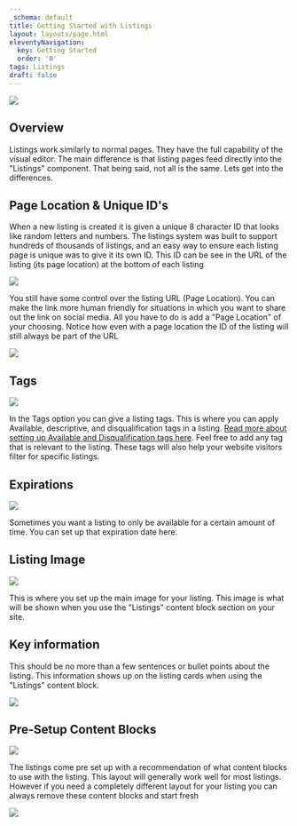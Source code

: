 ```yaml
---
_schema: default
title: Getting Started with Listings
layout: layouts/page.html
eleventyNavigation:
  key: Getting Started
  order: '0'
tags: Listings
draft: false
---
```

![](/assets/images/uploads/image-101.png)

## Overview

Listings work similarly to normal pages. They have the full capability of the visual editor. The main difference is that listing pages feed directly into the "Listings" component. That being said, not all is the same. Lets get into the differences.

## Page Location & Unique ID's

When a new listing is created it is given a unique 8 character ID that looks like random letters and numbers. The listings system was built to support hundreds of thousands of listings, and an easy way to ensure each listing page is unique was to give it its own ID. This ID can be see in the URL of the listing (its page location) at the bottom of each listing

![](/assets/images/uploads/image-102.png)

You still have some control over the listing URL (Page Location). You can make the link more human friendly for situations in which you want to share out the link on social media. All you have to do is add a "Page Location" of your choosing. Notice how even with a page location the ID of the listing will still always be part of the URL

![](/assets/images/uploads/image-104.png)

## Tags

![](/assets/images/uploads/image-105.png)

In the Tags option you can give a listing tags. This is where you can apply Available, descriptive, and disqualification tags in a listing. [Read more about setting up Available and Disqualification tags here](/docs/SiteData/listings/). Feel free to add any tag that is relevant to the listing. These tags will also help your website visitors filter for specific listings.

## Expirations

![](/assets/images/uploads/image-106.png)

Sometimes you want a listing to only be available for a certain amount of time. You can set  up that expiration date here.

## Listing Image

![](/assets/images/uploads/image-107.png)

This is where you set up the main image for your listing. This image is what will be shown when you use the "Listings" content block section on your site.

## Key information

This should be no more than a few sentences or bullet points about the listing. This information shows up on the listing cards when using the "Listings" content block.

![](/assets/images/uploads/image-108.png)

## Pre-Setup Content Blocks

![](/assets/images/uploads/image-109.png)

The listings come pre set up with a recommendation of what content blocks to use with the listing. This layout will generally work well for most listings. However if you need a completely different layout for your listing you can always remove these content blocks and start fresh

![](/assets/images/uploads/image-110.png)